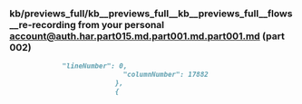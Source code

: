 ### kb/previews_full/kb__previews_full__kb__previews_full__flows__re-recording from your personal account@auth.har.part015.md.part001.md.part001.md (part 002)

```md
             "lineNumber": 0,
                            "columnNumber": 17882
                          },
                          {
```

```
